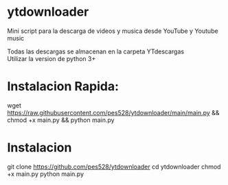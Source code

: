 # ytdownloader
<p>Mini script para la descarga de videos y musica desde YouTube y Youtube music</p>
Todas las descargas se almacenan en la carpeta YTdescargas<br>
Utilizar la version de python 3+

# Instalacion Rapida:

wget https://raw.githubusercontent.com/pes528/ytdownloader/main/main.py && chmod +x main.py && python main.py

# Instalacion
git clone https://github.com/pes528/ytdownloader
cd ytdownloader
chmod +x main.py
python main.py
